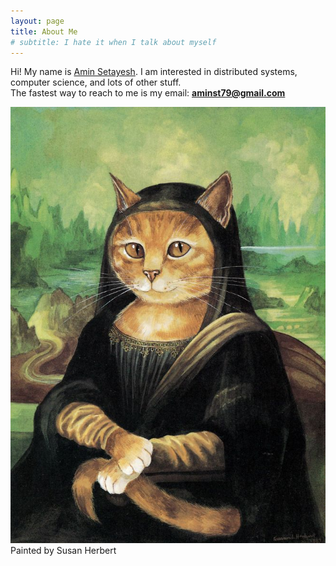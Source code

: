 ```yaml
---
layout: page
title: About Me
# subtitle: I hate it when I talk about myself
---
```


Hi! My name is [Amin Setayesh](https://www.linkedin.com/in/amin-setayesh/). I am interested in distributed systems, computer science, and lots of other stuff.  
The fastest way to reach to me is my email: [**aminst79@gmail.com**](mailto:aminst79@gmail.com)  

![Photo of a cat Monalisa](/assets/img/cat-about-me.jpg)
Painted by Susan Herbert